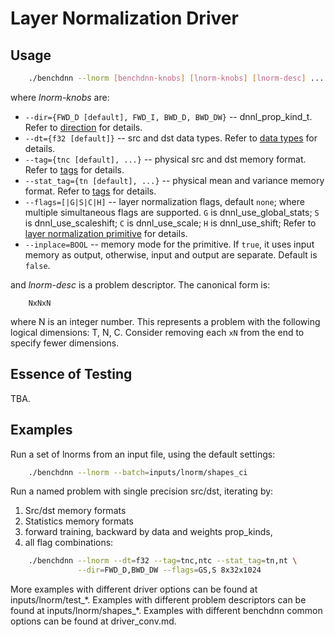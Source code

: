 # Layer Normalization Driver

## Usage
``` sh
    ./benchdnn --lnorm [benchdnn-knobs] [lnorm-knobs] [lnorm-desc] ...
```

where *lnorm-knobs* are:

 - `--dir={FWD_D [default], FWD_I, BWD_D, BWD_DW}` -- dnnl_prop_kind_t.
            Refer to [direction](knobs_dir.md) for details.
 - `--dt={f32 [default]}` -- src and dst data types.
            Refer to [data types](knobs_dt.md) for details.
 - `--tag={tnc [default], ...}` -- physical src and dst memory format.
            Refer to [tags](knobs_tag.md) for details.
 - `--stat_tag={tn [default], ...}` -- physical mean and variance memory format.
            Refer to [tags](knobs_tag.md) for details.
 - `--flags=[|G|S|C|H]` -- layer normalization flags, default `none`; where
            multiple simultaneous flags are supported.
            `G` is dnnl_use_global_stats;
            `S` is dnnl_use_scaleshift;
            `C` is dnnl_use_scale;
            `H` is dnnl_use_shift;
            Refer to [layer normalization primitive](https://oneapi-src.github.io/oneDNN/dev_guide_layer_normalization.html)
            for details.
 - `--inplace=BOOL` -- memory mode for the primitive. If `true`, it uses input
            memory as output, otherwise, input and output are separate.
            Default is `false`.

and *lnorm-desc* is a problem descriptor. The canonical form is:
```
    NxNxN
```
where N is an integer number. This represents a problem with the
following logical dimensions: T, N, C. Consider removing each `xN` from
the end to specify fewer dimensions.

## Essence of Testing
TBA.


## Examples

Run a set of lnorms from an input file, using the default settings:
``` sh
    ./benchdnn --lnorm --batch=inputs/lnorm/shapes_ci
```

Run a named problem with single precision src/dst, iterating by:
1) Src/dst memory formats
2) Statistics memory formats
3) forward training, backward by data and weights prop_kinds,
4) all flag combinations:
``` sh
    ./benchdnn --lnorm --dt=f32 --tag=tnc,ntc --stat_tag=tn,nt \
               --dir=FWD_D,BWD_DW --flags=GS,S 8x32x1024
```

More examples with different driver options can be found at
inputs/lnorm/test_\*. Examples with different problem descriptors can be found
at inputs/lnorm/shapes_\*. Examples with different benchdnn common options can
be found at driver_conv.md.

